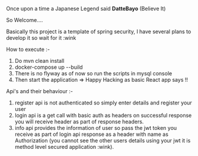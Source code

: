 Once upon a time a Japanese Legend said **DatteBayo** (Believe It) 

So Welcome....

Basically this project is a template of spring security, I have several plans to develop it so wait for it :wink 

How to execute :-
1. Do mvn clean install
2. docker-compose up --build 
3. There is no flyway as of now so run the scripts in mysql console
4. Then start the application => Happy Hacking as basic React app says !!

Api's and their behaviour :-

1. register api is not authenticated so simply enter details and register your user
2. login api is a get call with basic auth as headers on successful response you will receive header as part of response headers.
3. info api provides the information of user so pass the jwt token you receive as part of login api response as a header with name as Authorization (you cannot see the other users details using your jwt it is method level secured application :wink).